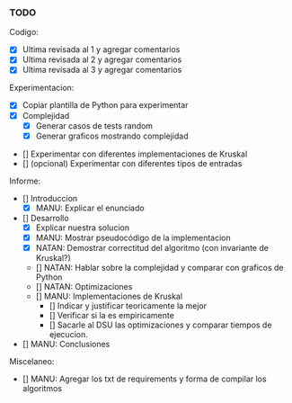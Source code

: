 ### TODO

Codigo:

- [x] Ultima revisada al 1 y agregar comentarios
- [x] Ultima revisada al 2 y agregar comentarios
- [x] Ultima revisada al 3 y agregar comentarios

Experimentacion:

- [x] Copiar plantilla de Python para experimentar
- [x] Complejidad
	- [x] Generar casos de tests random
	- [x] Generar graficos mostrando complejidad
- [] Experimentar con diferentes implementaciones de Kruskal
- [] (opcional) Experimentar con diferentes tipos de entradas

Informe:

- [] Introduccion
	- [x] MANU: Explicar el enunciado
- [] Desarrollo
	- [x] Explicar nuestra solucion
	- [x] MANU: Mostrar pseudocódigo de la implementacion
	- [x] NATAN: Demostrar correctitud del algoritmo (con invariante de Kruskal?)
	- [] NATAN: Hablar sobre la complejidad y comparar con graficos de Python
	- [] NATAN: Optimizaciones
	- [] MANU: Implementaciones de Kruskal
		- [] Indicar y justificar teoricamente la mejor 
		- [] Verificar si la es empiricamente
		- [] Sacarle al DSU las optimizaciones y comparar tiempos de ejecucion.	
- [] MANU: Conclusiones

Miscelaneo:

- [] MANU: Agregar los txt de requirements y forma de compilar los algoritmos
